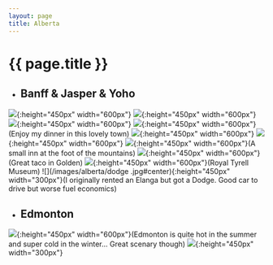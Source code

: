 ```yaml
---
layout: page
title: Alberta
---
```


# {{ page.title }}

+ ## Banff & Jasper & Yoho
![](/images/alberta/night.jpeg#center){:height="450px" width="600px"}
![](/images/alberta/banff1.jpg#center){:height="450px" width="600px"}
![](/images/alberta/banff2.jpg#center){:height="450px" width="600px"}
![](/images/alberta/banff3.jpg#center){:height="450px" width="600px"}(Enjoy my dinner in this lovely town)
![](/images/alberta/banff4.jpg#center){:height="450px" width="600px"}
![](/images/alberta/yoho.jpg#center){:height="450px" width="600px"}
![](/images/alberta/yoho2.jpg#center){:height="450px" width="600px"}(A small inn at the foot of the mountains)
![](/images/alberta/taco.jpg#center){:height="450px" width="600px"}(Great taco in Golden)
![](/images/alberta/museum.jpg#center){:height="450px" width="600px"}(Royal Tyrell Museum)
![](/images/alberta/dodge
.jpg#center){:height="450px" width="300px"}(I originally rented an Elanga but got a Dodge. Good car to drive but worse fuel economics)

+ ## Edmonton
![](/images/alberta/edmonton.jpg#center){:height="450px" width="600px"}(Edmonton is quite hot in the summer and super cold in the winter... Great scenary though)
![](/images/alberta/bunny.jpg#center){:height="450px" width="300px"}